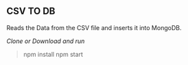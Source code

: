 ## CSV TO DB ##

Reads the Data from the CSV file and inserts it into MongoDB.

*Clone or Download and run*
> npm install
> npm start 
